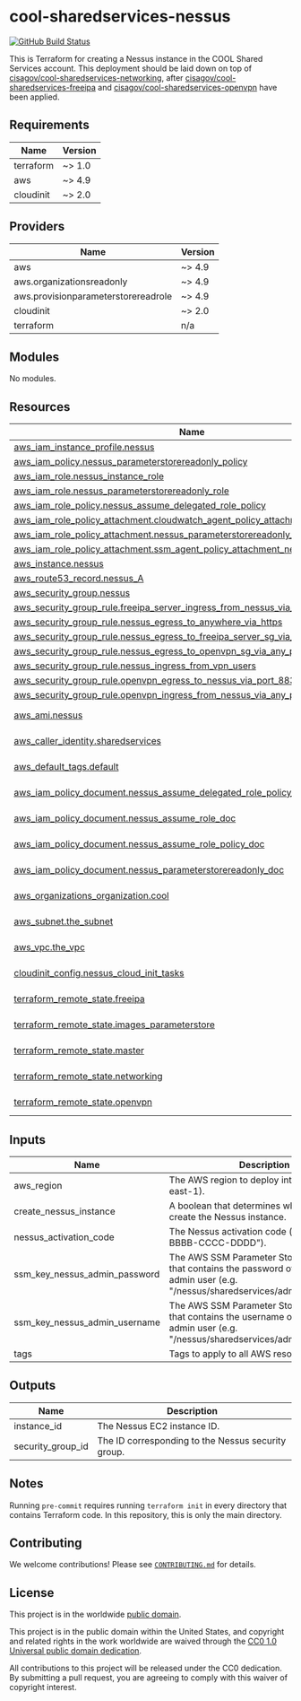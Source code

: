 # cool-sharedservices-nessus #

[![GitHub Build Status](https://github.com/cisagov/cool-sharedservices-nessus/workflows/build/badge.svg)](https://github.com/cisagov/cool-sharedservices-nessus/actions)

This is Terraform for creating a Nessus instance in the COOL Shared Services
account.  This deployment should be laid down on top of
[cisagov/cool-sharedservices-networking](https://github.com/cisagov/cool-sharedservices-networking),
after
[cisagov/cool-sharedservices-freeipa](https://github.com/cisagov/cool-sharedservices-freeipa)
and
[cisagov/cool-sharedservices-openvpn](https://github.com/cisagov/cool-sharedservices-openvpn)
have been applied.

<!-- BEGIN_TF_DOCS -->
## Requirements ##

| Name | Version |
|------|---------|
| terraform | ~> 1.0 |
| aws | ~> 4.9 |
| cloudinit | ~> 2.0 |

## Providers ##

| Name | Version |
|------|---------|
| aws | ~> 4.9 |
| aws.organizationsreadonly | ~> 4.9 |
| aws.provisionparameterstorereadrole | ~> 4.9 |
| cloudinit | ~> 2.0 |
| terraform | n/a |

## Modules ##

No modules.

## Resources ##

| Name | Type |
|------|------|
| [aws_iam_instance_profile.nessus](https://registry.terraform.io/providers/hashicorp/aws/latest/docs/resources/iam_instance_profile) | resource |
| [aws_iam_policy.nessus_parameterstorereadonly_policy](https://registry.terraform.io/providers/hashicorp/aws/latest/docs/resources/iam_policy) | resource |
| [aws_iam_role.nessus_instance_role](https://registry.terraform.io/providers/hashicorp/aws/latest/docs/resources/iam_role) | resource |
| [aws_iam_role.nessus_parameterstorereadonly_role](https://registry.terraform.io/providers/hashicorp/aws/latest/docs/resources/iam_role) | resource |
| [aws_iam_role_policy.nessus_assume_delegated_role_policy](https://registry.terraform.io/providers/hashicorp/aws/latest/docs/resources/iam_role_policy) | resource |
| [aws_iam_role_policy_attachment.cloudwatch_agent_policy_attachment_nessus](https://registry.terraform.io/providers/hashicorp/aws/latest/docs/resources/iam_role_policy_attachment) | resource |
| [aws_iam_role_policy_attachment.nessus_parameterstorereadonly_policy_attachment](https://registry.terraform.io/providers/hashicorp/aws/latest/docs/resources/iam_role_policy_attachment) | resource |
| [aws_iam_role_policy_attachment.ssm_agent_policy_attachment_nessus](https://registry.terraform.io/providers/hashicorp/aws/latest/docs/resources/iam_role_policy_attachment) | resource |
| [aws_instance.nessus](https://registry.terraform.io/providers/hashicorp/aws/latest/docs/resources/instance) | resource |
| [aws_route53_record.nessus_A](https://registry.terraform.io/providers/hashicorp/aws/latest/docs/resources/route53_record) | resource |
| [aws_security_group.nessus](https://registry.terraform.io/providers/hashicorp/aws/latest/docs/resources/security_group) | resource |
| [aws_security_group_rule.freeipa_server_ingress_from_nessus_via_any_port](https://registry.terraform.io/providers/hashicorp/aws/latest/docs/resources/security_group_rule) | resource |
| [aws_security_group_rule.nessus_egress_to_anywhere_via_https](https://registry.terraform.io/providers/hashicorp/aws/latest/docs/resources/security_group_rule) | resource |
| [aws_security_group_rule.nessus_egress_to_freeipa_server_sg_via_any_port](https://registry.terraform.io/providers/hashicorp/aws/latest/docs/resources/security_group_rule) | resource |
| [aws_security_group_rule.nessus_egress_to_openvpn_sg_via_any_port](https://registry.terraform.io/providers/hashicorp/aws/latest/docs/resources/security_group_rule) | resource |
| [aws_security_group_rule.nessus_ingress_from_vpn_users](https://registry.terraform.io/providers/hashicorp/aws/latest/docs/resources/security_group_rule) | resource |
| [aws_security_group_rule.openvpn_egress_to_nessus_via_port_8834](https://registry.terraform.io/providers/hashicorp/aws/latest/docs/resources/security_group_rule) | resource |
| [aws_security_group_rule.openvpn_ingress_from_nessus_via_any_port](https://registry.terraform.io/providers/hashicorp/aws/latest/docs/resources/security_group_rule) | resource |
| [aws_ami.nessus](https://registry.terraform.io/providers/hashicorp/aws/latest/docs/data-sources/ami) | data source |
| [aws_caller_identity.sharedservices](https://registry.terraform.io/providers/hashicorp/aws/latest/docs/data-sources/caller_identity) | data source |
| [aws_default_tags.default](https://registry.terraform.io/providers/hashicorp/aws/latest/docs/data-sources/default_tags) | data source |
| [aws_iam_policy_document.nessus_assume_delegated_role_policy_doc](https://registry.terraform.io/providers/hashicorp/aws/latest/docs/data-sources/iam_policy_document) | data source |
| [aws_iam_policy_document.nessus_assume_role_doc](https://registry.terraform.io/providers/hashicorp/aws/latest/docs/data-sources/iam_policy_document) | data source |
| [aws_iam_policy_document.nessus_assume_role_policy_doc](https://registry.terraform.io/providers/hashicorp/aws/latest/docs/data-sources/iam_policy_document) | data source |
| [aws_iam_policy_document.nessus_parameterstorereadonly_doc](https://registry.terraform.io/providers/hashicorp/aws/latest/docs/data-sources/iam_policy_document) | data source |
| [aws_organizations_organization.cool](https://registry.terraform.io/providers/hashicorp/aws/latest/docs/data-sources/organizations_organization) | data source |
| [aws_subnet.the_subnet](https://registry.terraform.io/providers/hashicorp/aws/latest/docs/data-sources/subnet) | data source |
| [aws_vpc.the_vpc](https://registry.terraform.io/providers/hashicorp/aws/latest/docs/data-sources/vpc) | data source |
| [cloudinit_config.nessus_cloud_init_tasks](https://registry.terraform.io/providers/hashicorp/cloudinit/latest/docs/data-sources/config) | data source |
| [terraform_remote_state.freeipa](https://registry.terraform.io/providers/hashicorp/terraform/latest/docs/data-sources/remote_state) | data source |
| [terraform_remote_state.images_parameterstore](https://registry.terraform.io/providers/hashicorp/terraform/latest/docs/data-sources/remote_state) | data source |
| [terraform_remote_state.master](https://registry.terraform.io/providers/hashicorp/terraform/latest/docs/data-sources/remote_state) | data source |
| [terraform_remote_state.networking](https://registry.terraform.io/providers/hashicorp/terraform/latest/docs/data-sources/remote_state) | data source |
| [terraform_remote_state.openvpn](https://registry.terraform.io/providers/hashicorp/terraform/latest/docs/data-sources/remote_state) | data source |

## Inputs ##

| Name | Description | Type | Default | Required |
|------|-------------|------|---------|:--------:|
| aws\_region | The AWS region to deploy into (e.g. us-east-1). | `string` | `"us-east-1"` | no |
| create\_nessus\_instance | A boolean that determines whether or not to create the Nessus instance. | `bool` | `false` | no |
| nessus\_activation\_code | The Nessus activation code (e.g. "AAAA-BBBB-CCCC-DDDD"). | `string` | `""` | no |
| ssm\_key\_nessus\_admin\_password | The AWS SSM Parameter Store parameter that contains the password of the Nessus admin user (e.g. "/nessus/sharedservices/admin\_password"). | `string` | `"/nessus/sharedservices/admin_password"` | no |
| ssm\_key\_nessus\_admin\_username | The AWS SSM Parameter Store parameter that contains the username of the Nessus admin user (e.g. "/nessus/sharedservices/admin\_username"). | `string` | `"/nessus/sharedservices/admin_username"` | no |
| tags | Tags to apply to all AWS resources created. | `map(string)` | `{}` | no |

## Outputs ##

| Name | Description |
|------|-------------|
| instance\_id | The Nessus EC2 instance ID. |
| security\_group\_id | The ID corresponding to the Nessus security group. |
<!-- END_TF_DOCS -->

## Notes ##

Running `pre-commit` requires running `terraform init` in every directory that
contains Terraform code. In this repository, this is only the main directory.

## Contributing ##

We welcome contributions!  Please see [`CONTRIBUTING.md`](CONTRIBUTING.md) for
details.

## License ##

This project is in the worldwide [public domain](LICENSE).

This project is in the public domain within the United States, and
copyright and related rights in the work worldwide are waived through
the [CC0 1.0 Universal public domain
dedication](https://creativecommons.org/publicdomain/zero/1.0/).

All contributions to this project will be released under the CC0
dedication. By submitting a pull request, you are agreeing to comply
with this waiver of copyright interest.
